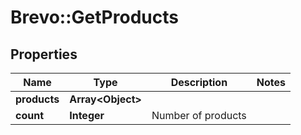 # Brevo::GetProducts

## Properties
Name | Type | Description | Notes
------------ | ------------- | ------------- | -------------
**products** | **Array&lt;Object&gt;** |  | 
**count** | **Integer** | Number of products | 


